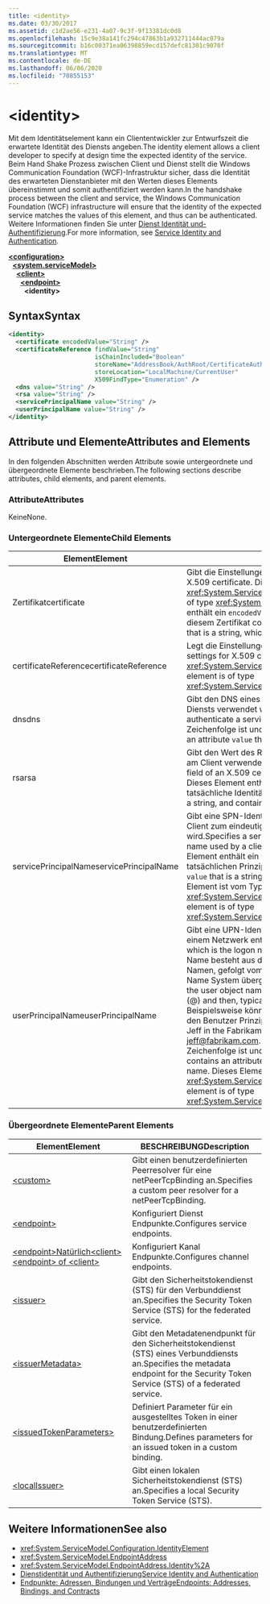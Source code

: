 ```yaml
---
title: <identity>
ms.date: 03/30/2017
ms.assetid: c1d2ae56-e231-4a07-9c3f-9f13381dc0d8
ms.openlocfilehash: 15c9e38a141fc294c47863b1a932711444ac079a
ms.sourcegitcommit: b16c00371ea06398859ecd157defc81301c9070f
ms.translationtype: MT
ms.contentlocale: de-DE
ms.lasthandoff: 06/06/2020
ms.locfileid: "70855153"
---
```

# \<identity>
<span data-ttu-id="2fbbf-101">Mit dem Identitätselement kann ein Cliententwickler zur Entwurfszeit die erwartete Identität des Diensts angeben.</span><span class="sxs-lookup"><span data-stu-id="2fbbf-101">The identity element allows a client developer to specify at design time the expected identity of the service.</span></span> <span data-ttu-id="2fbbf-102">Beim Hand Shake Prozess zwischen Client und Dienst stellt die Windows Communication Foundation (WCF)-Infrastruktur sicher, dass die Identität des erwarteten Dienstanbieter mit den Werten dieses Elements übereinstimmt und somit authentifiziert werden kann.</span><span class="sxs-lookup"><span data-stu-id="2fbbf-102">In the handshake process between the client and service, the Windows Communication Foundation (WCF) infrastructure will ensure that the identity of the expected service matches the values of this element, and thus can be authenticated.</span></span> <span data-ttu-id="2fbbf-103">Weitere Informationen finden Sie unter [Dienst Identität und-Authentifizierung](../../../wcf/feature-details/service-identity-and-authentication.md).</span><span class="sxs-lookup"><span data-stu-id="2fbbf-103">For more information, see [Service Identity and Authentication](../../../wcf/feature-details/service-identity-and-authentication.md).</span></span>  
  
[**\<configuration>**](../configuration-element.md)\
&nbsp;&nbsp;[**\<system.serviceModel>**](system-servicemodel.md)\
&nbsp;&nbsp;&nbsp;&nbsp;[**\<client>**](client.md)\
&nbsp;&nbsp;&nbsp;&nbsp;&nbsp;&nbsp;[**\<endpoint>**](endpoint-of-client.md)\
&nbsp;&nbsp;&nbsp;&nbsp;&nbsp;&nbsp;&nbsp;&nbsp;**\<identity>**  
  
## <a name="syntax"></a><span data-ttu-id="2fbbf-104">Syntax</span><span class="sxs-lookup"><span data-stu-id="2fbbf-104">Syntax</span></span>  
  
```xml  
<identity>
  <certificate encodedValue="String" />
  <certificateReference findValue="String"
                        isChainIncluded="Boolean"
                        storeName="AddressBook/AuthRoot/CertificateAuthority/Disallowed/My/Root/TrustedPeople/TrustedPublisher"
                        storeLocation="LocalMachine/CurrentUser"
                        X509FindType="Enumeration" />
  <dns value="String" />
  <rsa value="String" />
  <servicePrincipalName value="String" />
  <userPrincipalName value="String" />
</identity>
```  
  
## <a name="attributes-and-elements"></a><span data-ttu-id="2fbbf-105">Attribute und Elemente</span><span class="sxs-lookup"><span data-stu-id="2fbbf-105">Attributes and Elements</span></span>  
 <span data-ttu-id="2fbbf-106">In den folgenden Abschnitten werden Attribute sowie untergeordnete und übergeordnete Elemente beschrieben.</span><span class="sxs-lookup"><span data-stu-id="2fbbf-106">The following sections describe attributes, child elements, and parent elements.</span></span>  
  
### <a name="attributes"></a><span data-ttu-id="2fbbf-107">Attribute</span><span class="sxs-lookup"><span data-stu-id="2fbbf-107">Attributes</span></span>  
 <span data-ttu-id="2fbbf-108">Keine</span><span class="sxs-lookup"><span data-stu-id="2fbbf-108">None.</span></span>  
  
### <a name="child-elements"></a><span data-ttu-id="2fbbf-109">Untergeordnete Elemente</span><span class="sxs-lookup"><span data-stu-id="2fbbf-109">Child Elements</span></span>  
  
|<span data-ttu-id="2fbbf-110">Element</span><span class="sxs-lookup"><span data-stu-id="2fbbf-110">Element</span></span>|<span data-ttu-id="2fbbf-111">BESCHREIBUNG</span><span class="sxs-lookup"><span data-stu-id="2fbbf-111">Description</span></span>|  
|-------------|-----------------|  
|<span data-ttu-id="2fbbf-112">Zertifikat</span><span class="sxs-lookup"><span data-stu-id="2fbbf-112">certificate</span></span>|<span data-ttu-id="2fbbf-113">Gibt die Einstellungen eines X.509-Zertifikats an.</span><span class="sxs-lookup"><span data-stu-id="2fbbf-113">Specifies settings of an X.509 certificate.</span></span> <span data-ttu-id="2fbbf-114">Dieses Element ist vom Typ <xref:System.ServiceModel.Configuration.CertificateElement>.</span><span class="sxs-lookup"><span data-stu-id="2fbbf-114">This element is of type <xref:System.ServiceModel.Configuration.CertificateElement>.</span></span> <span data-ttu-id="2fbbf-115">Es enthält ein `encodedValue`-Attribut, das eine Zeichenfolge ist, die den von diesem Zertifikat codierten Wert angibt.</span><span class="sxs-lookup"><span data-stu-id="2fbbf-115">It contains an attribute `encodedValue` that is a string, which specifies the value encoded by this certificate.</span></span>|  
|<span data-ttu-id="2fbbf-116">certificateReference</span><span class="sxs-lookup"><span data-stu-id="2fbbf-116">certificateReference</span></span>|<span data-ttu-id="2fbbf-117">Legt die Einstellungen für die X.509-Zertifikatüberprüfung fest.</span><span class="sxs-lookup"><span data-stu-id="2fbbf-117">Specifies settings for X.509 certificate validation.</span></span> <span data-ttu-id="2fbbf-118">Dieses Element ist vom Typ <xref:System.ServiceModel.Configuration.CertificateReferenceElement>.</span><span class="sxs-lookup"><span data-stu-id="2fbbf-118">This element is of type <xref:System.ServiceModel.Configuration.CertificateReferenceElement>.</span></span>|  
|<span data-ttu-id="2fbbf-119">dns</span><span class="sxs-lookup"><span data-stu-id="2fbbf-119">dns</span></span>|<span data-ttu-id="2fbbf-120">Gibt den DNS eines X.509-Zertifikats an, das zum Authentifizieren eines Diensts verwendet wird.</span><span class="sxs-lookup"><span data-stu-id="2fbbf-120">Specifies the DNS of an X.509 certificate used to authenticate a service.</span></span> <span data-ttu-id="2fbbf-121">Dieses Element enthält ein `value`-Attribut, das eine Zeichenfolge ist und die tatsächliche Identität enthält.</span><span class="sxs-lookup"><span data-stu-id="2fbbf-121">This element contains an attribute `value` that is a string, and contains the actual identity.</span></span>|  
|<span data-ttu-id="2fbbf-122">rsa</span><span class="sxs-lookup"><span data-stu-id="2fbbf-122">rsa</span></span>|<span data-ttu-id="2fbbf-123">Gibt den Wert des RSA-Felds eines für die Authentifizierung eines Diensts am Client verwendeten X.509-Zertifikats an.</span><span class="sxs-lookup"><span data-stu-id="2fbbf-123">Specifies the value of the RSA field of an X.509 certificate used to authenticate a service to a client.</span></span> <span data-ttu-id="2fbbf-124">Dieses Element enthält ein `value`-Attribut, das eine Zeichenfolge ist und die tatsächliche Identität enthält.</span><span class="sxs-lookup"><span data-stu-id="2fbbf-124">This element contains an attribute `value` that is a string, and contains the actual identity</span></span>|  
|<span data-ttu-id="2fbbf-125">servicePrincipalName</span><span class="sxs-lookup"><span data-stu-id="2fbbf-125">servicePrincipalName</span></span>|<span data-ttu-id="2fbbf-126">Gibt eine SPN-Identität an, die dem Prinzipalnamen entspricht, der vom Client zum eindeutigen Identifizieren einer Dienstinstanz verwendet wird.</span><span class="sxs-lookup"><span data-stu-id="2fbbf-126">Specifies a server principal name (SPN) identity, which is the principal name used by a client to uniquely identify an instance of a service.</span></span> <span data-ttu-id="2fbbf-127">Dieses Element enthält ein `value`-Attribut, das eine Zeichenfolge ist und den tatsächlichen Prinzipalnamen enthält.</span><span class="sxs-lookup"><span data-stu-id="2fbbf-127">This element contains an attribute `value` that is a string, and contains the actual principal name.</span></span> <span data-ttu-id="2fbbf-128">Dieses Element ist vom Typ <xref:System.ServiceModel.Configuration.ServicePrincipalNameElement>.</span><span class="sxs-lookup"><span data-stu-id="2fbbf-128">This element is of type <xref:System.ServiceModel.Configuration.ServicePrincipalNameElement>.</span></span>|  
|<span data-ttu-id="2fbbf-129">userPrincipalName</span><span class="sxs-lookup"><span data-stu-id="2fbbf-129">userPrincipalName</span></span>|<span data-ttu-id="2fbbf-130">Gibt eine UPN-Identität an, die dem Anmeldenamenstyp eines Benutzers in einem Netzwerk entspricht.</span><span class="sxs-lookup"><span data-stu-id="2fbbf-130">Specifies a user principal name (UPN) identity, which is the logon name type of a user on a network.</span></span> <span data-ttu-id="2fbbf-131">Der Benutzer Prinzipal Name besteht aus dem in Active Directory verwendeten Benutzerobjekt Namen, gefolgt vom at-Symbol ( \@ ) und dann in der Regel der Domain Name System übergeordneten Domäne.</span><span class="sxs-lookup"><span data-stu-id="2fbbf-131">The user principal name consists of the user object name used in Active Directory, followed by the at symbol (\@) and then, typically, the Domain Name System parent domain.</span></span> <span data-ttu-id="2fbbf-132">Beispielsweise könnte Jeff in der Fabrikam.com-Domänen Struktur über den Benutzer Prinzipal Namen verfügen [jeff@fabrikam.com](mailto:jeffsmith@fabrikam.com) .</span><span class="sxs-lookup"><span data-stu-id="2fbbf-132">For example, Jeff in the Fabrikam.com domain tree might have the user principal name [jeff@fabrikam.com](mailto:jeffsmith@fabrikam.com).</span></span>  <span data-ttu-id="2fbbf-133">Dieses Element enthält ein `value`-Attribut, das eine Zeichenfolge ist und den tatsächlichen Prinzipalnamen enthält.</span><span class="sxs-lookup"><span data-stu-id="2fbbf-133">This element contains an attribute `value` that is a string, and contains the actual principal name.</span></span> <span data-ttu-id="2fbbf-134">Dieses Element ist vom Typ <xref:System.ServiceModel.Configuration.UserPrincipalNameElement>.</span><span class="sxs-lookup"><span data-stu-id="2fbbf-134">This element is of type <xref:System.ServiceModel.Configuration.UserPrincipalNameElement>.</span></span>|  
  
### <a name="parent-elements"></a><span data-ttu-id="2fbbf-135">Übergeordnete Elemente</span><span class="sxs-lookup"><span data-stu-id="2fbbf-135">Parent Elements</span></span>  
  
|<span data-ttu-id="2fbbf-136">Element</span><span class="sxs-lookup"><span data-stu-id="2fbbf-136">Element</span></span>|<span data-ttu-id="2fbbf-137">BESCHREIBUNG</span><span class="sxs-lookup"><span data-stu-id="2fbbf-137">Description</span></span>|  
|-------------|-----------------|  
|[\<custom>](custom.md)|<span data-ttu-id="2fbbf-138">Gibt einen benutzerdefinierten Peerresolver für eine netPeerTcpBinding an.</span><span class="sxs-lookup"><span data-stu-id="2fbbf-138">Specifies a custom peer resolver for a netPeerTcpBinding.</span></span>|  
|[\<endpoint>](endpoint-element.md)|<span data-ttu-id="2fbbf-139">Konfiguriert Dienst Endpunkte.</span><span class="sxs-lookup"><span data-stu-id="2fbbf-139">Configures service endpoints.</span></span>|  
|[<span data-ttu-id="2fbbf-140">\<endpoint>Natürlich\<client></span><span class="sxs-lookup"><span data-stu-id="2fbbf-140">\<endpoint> of \<client></span></span>](endpoint-of-client.md)|<span data-ttu-id="2fbbf-141">Konfiguriert Kanal Endpunkte.</span><span class="sxs-lookup"><span data-stu-id="2fbbf-141">Configures channel endpoints.</span></span>|  
|[\<issuer>](issuer.md)|<span data-ttu-id="2fbbf-142">Gibt den Sicherheitstokendienst (STS) für den Verbunddienst an.</span><span class="sxs-lookup"><span data-stu-id="2fbbf-142">Specifies the Security Token Service (STS) for the federated service.</span></span>|  
|[\<issuerMetadata>](issuermetadata.md)|<span data-ttu-id="2fbbf-143">Gibt den Metadatenendpunkt für den Sicherheitstokendienst (STS) eines Verbunddiensts an.</span><span class="sxs-lookup"><span data-stu-id="2fbbf-143">Specifies the metadata endpoint for the Security Token Service (STS) of a federated service.</span></span>|  
|[\<issuedTokenParameters>](issuedtokenparameters.md)|<span data-ttu-id="2fbbf-144">Definiert Parameter für ein ausgestelltes Token in einer benutzerdefinierten Bindung.</span><span class="sxs-lookup"><span data-stu-id="2fbbf-144">Defines parameters for an issued token in a custom binding.</span></span>|  
|[\<localIssuer>](localissuer.md)|<span data-ttu-id="2fbbf-145">Gibt einen lokalen Sicherheitstokendienst (STS) an.</span><span class="sxs-lookup"><span data-stu-id="2fbbf-145">Specifies a local Security Token Service (STS).</span></span>|  
  
## <a name="see-also"></a><span data-ttu-id="2fbbf-146">Weitere Informationen</span><span class="sxs-lookup"><span data-stu-id="2fbbf-146">See also</span></span>

- <xref:System.ServiceModel.Configuration.IdentityElement>
- <xref:System.ServiceModel.EndpointAddress>
- <xref:System.ServiceModel.EndpointAddress.Identity%2A>
- [<span data-ttu-id="2fbbf-147">Dienstidentität und Authentifizierung</span><span class="sxs-lookup"><span data-stu-id="2fbbf-147">Service Identity and Authentication</span></span>](../../../wcf/feature-details/service-identity-and-authentication.md)
- [<span data-ttu-id="2fbbf-148">Endpunkte: Adressen, Bindungen und Verträge</span><span class="sxs-lookup"><span data-stu-id="2fbbf-148">Endpoints: Addresses, Bindings, and Contracts</span></span>](../../../wcf/feature-details/endpoints-addresses-bindings-and-contracts.md)
